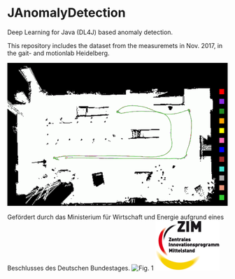 # JAnomalyDetection
Deep Learning for Java (DL4J) based anomaly detection.

This repository includes the dataset from the measuremets in Nov. 2017, in the gait- and motionlab Heidelberg.

![Fig. 1](/images/parcours.png)

Gefördert durch das Ministerium für Wirtschaft und Energie aufgrund eines Beschlusses des Deutschen Bundestages.
![Fig. 1](/images/logo-bmwi.png) ![Fig. 1](/images/zimlogo.png)
